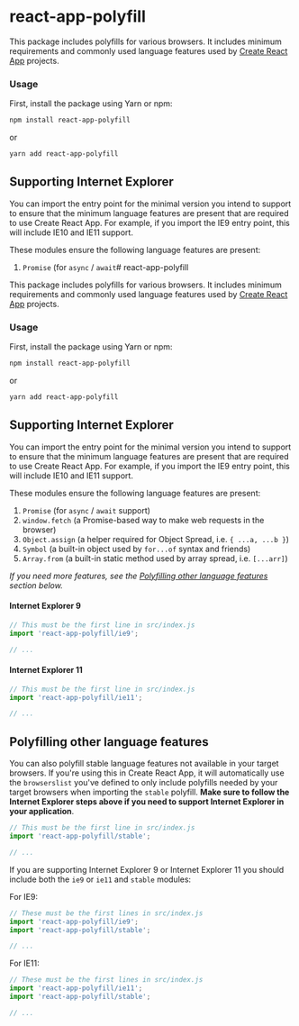 # react-app-polyfill

This package includes polyfills for various browsers.
It includes minimum requirements and commonly used language features used by [Create React App](https://github.com/facebook/create-react-app) projects.

### Usage

First, install the package using Yarn or npm:

```sh
npm install react-app-polyfill
```

or

```sh
yarn add react-app-polyfill
```

## Supporting Internet Explorer

You can import the entry point for the minimal version you intend to support to ensure that the minimum language features are present that are required to use Create React App. For example, if you import the IE9 entry point, this will include IE10 and IE11 support.

These modules ensure the following language features are present:

1. `Promise` (for `async` / `await`# react-app-polyfill

This package includes polyfills for various browsers.
It includes minimum requirements and commonly used language features used by [Create React App](https://github.com/facebook/create-react-app) projects.

### Usage

First, install the package using Yarn or npm:

```sh
npm install react-app-polyfill
```

or

```sh
yarn add react-app-polyfill
```

## Supporting Internet Explorer

You can import the entry point for the minimal version you intend to support to ensure that the minimum language features are present that are required to use Create React App. For example, if you import the IE9 entry point, this will include IE10 and IE11 support.

These modules ensure the following language features are present:

1. `Promise` (for `async` / `await` support)
1. `window.fetch` (a Promise-based way to make web requests in the browser)
1. `Object.assign` (a helper required for Object Spread, i.e. `{ ...a, ...b }`)
1. `Symbol` (a built-in object used by `for...of` syntax and friends)
1. `Array.from` (a built-in static method used by array spread, i.e. `[...arr]`)

_If you need more features, see the [Polyfilling other language features](#polyfilling-other-language-features) section below._

#### Internet Explorer 9

```js
// This must be the first line in src/index.js
import 'react-app-polyfill/ie9';

// ...
```

#### Internet Explorer 11

```js
// This must be the first line in src/index.js
import 'react-app-polyfill/ie11';

// ...
```

## Polyfilling other language features

You can also polyfill stable language features not available in your target browsers. If you're using this in Create React App, it will automatically use the `browserslist` you've defined to only include polyfills needed by your target browsers when importing the `stable` polyfill. **Make sure to follow the Internet Explorer steps above if you need to support Internet Explorer in your application**.

```js
// This must be the first line in src/index.js
import 'react-app-polyfill/stable';

// ...
```

If you are supporting Internet Explorer 9 or Internet Explorer 11 you should include both the `ie9` or `ie11` and `stable` modules:

For IE9:

```js
// These must be the first lines in src/index.js
import 'react-app-polyfill/ie9';
import 'react-app-polyfill/stable';

// ...
```

For IE11:

```js
// These must be the first lines in src/index.js
import 'react-app-polyfill/ie11';
import 'react-app-polyfill/stable';

// ...
```
